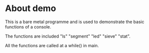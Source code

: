 # About demo
This is a bare metal programme and is used to demonstrate the basic functions of a console.

The functions are included "ls" "segment" "led" "sieve" "stat".

All the functions are called at a while() in main.

